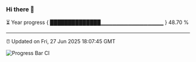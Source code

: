 ### Hi there 👋

⏳ Year progress { ██████████████▁▁▁▁▁▁▁▁▁▁▁▁▁▁▁▁ } 48.70 %

---

⏰ Updated on Fri, 27 Jun 2025 18:07:45 GMT

![Progress Bar CI](https://github.com/liununu/liununu/workflows/Progress%20Bar%20CI/badge.svg)
